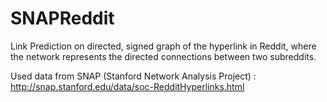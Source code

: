 # SNAPReddit
Link Prediction on directed, signed graph of the hyperlink in Reddit, where the network represents the directed connections between two subreddits. 

Used data from SNAP (Stanford Network Analysis Project) : http://snap.stanford.edu/data/soc-RedditHyperlinks.html
